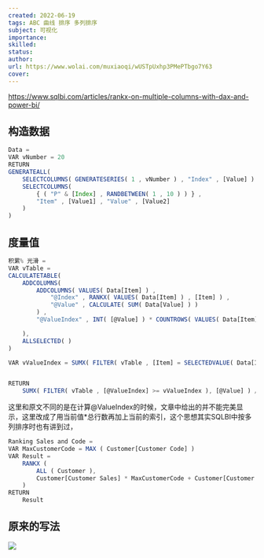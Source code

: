 ```yaml
---
created: 2022-06-19
tags: ABC 曲线 排序 多列排序
subject: 可视化
importance:
skilled:
status:
author:
url: https://www.wolai.com/muxiaoqi/wUSTpUxhp3PMePTbgo7Y63
cover: 
---
```

https://www.sqlbi.com/articles/rankx-on-multiple-columns-with-dax-and-power-bi/

## 构造数据

```js
Data = 
VAR vNumber = 20
RETURN
GENERATEALL( 
    SELECTCOLUMNS( GENERATESERIES( 1 , vNumber ) , "Index" , [Value] ) , 
    SELECTCOLUMNS( 
        { ( "P" & [Index] , RANDBETWEEN( 1 , 10 ) ) } , 
        "Item" , [Value1] , "Value" , [Value2] 
    ) 
) 
```

## 度量值

```js
积累% 光滑 = 
VAR vTable = 
CALCULATETABLE(
    ADDCOLUMNS(
        ADDCOLUMNS( VALUES( Data[Item] ) , 
            "@Index" , RANKX( VALUES( Data[Item] ) , [Item] ) , 
            "@Value" , CALCULATE( SUM( Data[Value] ) ) 
        ) ,
        "@ValueIndex" , INT( [@Value] ) * COUNTROWS( VALUES( Data[Item] ) ) + [@Index]

    ),
    ALLSELECTED( ) 
)

VAR vValueIndex = SUMX( FILTER( vTable , [Item] = SELECTEDVALUE( Data[Item] ) ) , [@ValueIndex] )


RETURN 
    SUMX( FILTER( vTable , [@ValueIndex] >= vValueIndex ), [@Value] ) / SUMX( vTable , [@Value] )
```

这里和原文不同的是在计算@ValueIndex的时候，文章中给出的并不能完美显示，这里改成了用当前值*总行数再加上当前的索引，这个思想其实SQLBI中按多列排序时也有讲到过，

```js
Ranking Sales and Code =
VAR MaxCustomerCode = MAX ( Customer[Customer Code] )
VAR Result =
    RANKX (
        ALL ( Customer ),
        Customer[Customer Sales] * MaxCustomerCode + Customer[Customer Code]
    )
RETURN
    Result
```

## 原来的写法

![](https://secure2.wostatic.cn/static/pvakxtTg8PAYsk1h24o511/image.png?auth_key=1655636003-2urbJBgyZh4CAumnVZiPrM-0-ac60be31e5a6dfaf8c2a55f147e6b372)